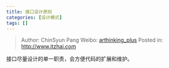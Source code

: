 ```yaml
---
title: 接口设计原则
categories: [设计模式]
tags: []
---
```


> Author: ChinSyun Pang
> Weibo: [arthinking_plus](http://weibo.com/arthinkingplus)
> Posted in: http://www.itzhai.com

接口尽量设计的单一职责，会方便代码的扩展和维护。

